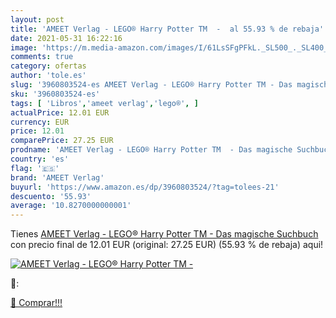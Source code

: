 ```yaml
---
layout: post
title: 'AMEET Verlag - LEGO® Harry Potter TM  -  al 55.93 % de rebaja'
date: 2021-05-31 16:22:16
image: 'https://m.media-amazon.com/images/I/61LsSFgPFkL._SL500_._SL400_.jpg'
comments: true
category: ofertas
author: 'tole.es'
slug: '3960803524-es AMEET Verlag - LEGO® Harry Potter TM - Das magische Suchbuch'
sku: '3960803524-es'
tags: [ 'Libros','ameet verlag','lego®', ]
actualPrice: 12.01 EUR
currency: EUR
price: 12.01
comparePrice: 27.25 EUR
prodname: 'AMEET Verlag - LEGO® Harry Potter TM  - Das magische Suchbuch'
country: 'es'
flag: '🇪🇸'
brand: 'AMEET Verlag'
buyurl: 'https://www.amazon.es/dp/3960803524/?tag=tolees-21'
descuento: '55.93'
average: '10.8270000000001'
---
```


Tienes [AMEET Verlag - LEGO® Harry Potter TM  - Das magische Suchbuch](https://www.amazon.es/dp/3960803524/?tag=tolees-21) con precio final de  12.01 EUR (original: 27.25 EUR) (55.93 %  de rebaja) aqui!

[![AMEET Verlag - LEGO® Harry Potter TM  - ](https://m.media-amazon.com/images/I/61LsSFgPFkL._SL500_._SL400_.jpg)](https://www.amazon.es/dp/3960803524/?tag=tolees-21)

🔎:


[🛒 Comprar!!!](https://www.amazon.es/dp/3960803524/?tag=tolees-21)
